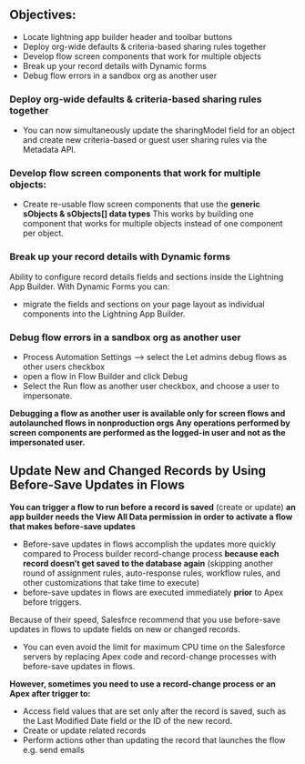## Objectives:

* Locate lightning app builder header and toolbar buttons
* Deploy org-wide defaults & criteria-based sharing rules together
* Develop flow screen components that work for multiple objects 
* Break up your record details with Dynamic forms
* Debug flow errors in a sandbox org as another user


### Deploy org-wide defaults & criteria-based sharing rules together
* You can now simultaneously update the sharingModel field for an object and create new criteria-based or guest user sharing rules via the Metadata API. 

### Develop flow screen components that work for multiple objects:
* Create re-usable flow screen components that use the **generic sObjects & sObjects[] data types**
This works by building one component that works for multiple objects instead of one component per object.

### Break up your record details with Dynamic forms
Ability to configure record details fields and sections inside the Lightning App Builder.
With Dynamic Forms you can:
* migrate the fields and sections on your page layout as individual components into the Lightning App Builder.

### Debug flow errors in a sandbox org as another user

* Process Automation Settings --> select the Let admins debug flows as other users checkbox
* open a flow in Flow Builder and click Debug
* Select the Run flow as another user checkbox, and choose a user to impersonate.

**Debugging a flow as another user is available only for screen flows and autolaunched flows in nonproduction orgs**
**Any operations performed by screen components are performed as the logged-in user and not as the impersonated user.**


## Update New and Changed Records by Using Before-Save Updates in Flows
**You can trigger a flow to run before a record is saved** (create or update)
**an app builder needs the View All Data permission in order to activate a flow that makes before-save updates**
* Before-save updates in flows accomplish the updates more quickly compared to Process builder record-change process **because each record doesn’t get saved to the database again** (skipping another round of assignment rules, auto-response rules, workflow rules, and other customizations that take time to execute)
* before-save updates in flows are executed immediately **prior** to Apex before triggers.

Because of their speed, Salesfrce recommend that you use before-save updates in flows to update fields on new or changed records. 
* You can even avoid the limit for maximum CPU time on the Salesforce servers by replacing Apex code and record-change processes with before-save updates in flows. 

**However, sometimes you need to use a record-change process or an Apex after trigger to:**
* Access field values that are set only after the record is saved, such as the Last Modified Date field or the ID of the new record.
* Create or update related records
* Perform actions other than updating the record that launches the flow e.g. send emails




